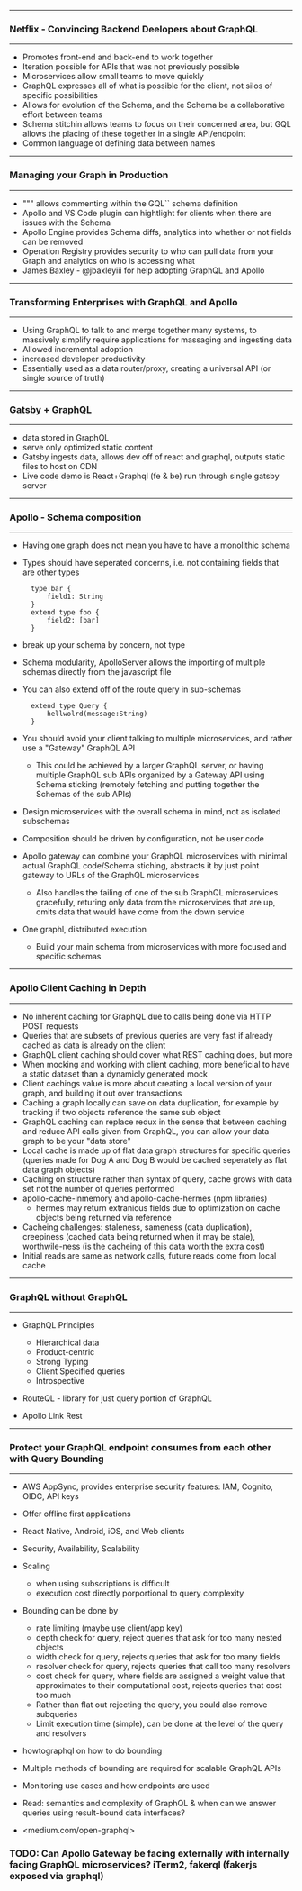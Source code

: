 ___
### Netflix - Convincing Backend Deelopers about GraphQL
___

* Promotes front-end and back-end to work together
* Iteration possible for APIs that was not previously possible
* Microservices allow small teams to move quickly
* GraphQL expresses all of what is possible for the client, not silos of specific possibilities
* Allows for evolution of the Schema, and the Schema be a collaborative effort between teams
* Schema stitchin allows teams to focus on their concerned area, but GQL allows the placing of these together in a single API/endpoint
* Common language of defining data between names

---
### Managing your Graph in Production
---

*  """  allows commenting within the GQL`` schema definition
* Apollo and VS Code plugin can hightlight for clients when there are issues with the Schema
* Apollo Engine provides Schema diffs, analytics into whether or not fields can be removed
* Operation Registry provides security to who can pull data from your Graph and analytics on who is accessing what
* James Baxley - @jbaxleyiii for help adopting GraphQL and Apollo

---
### Transforming Enterprises with GraphQL and Apollo
---

* Using GraphQL to talk to and merge together many systems, to massively simplify require applications for massaging and ingesting data
* Allowed incremental adoption
* increased developer productivity
* Essentially used as a data router/proxy, creating a universal API (or single source of truth)

---
### Gatsby + GraphQL
---

* data stored in GraphQL
* serve only optimized static content
* Gatsby ingests data, allows dev off of react and graphql, outputs static files to host on CDN
* Live code demo is React+Graphql (fe & be) run through single gatsby server

---
### Apollo - Schema composition
---

* Having one graph does not mean you have to have a monolithic schema
* Types should have seperated concerns, i.e. not containing fields that are other types

        type bar {
            field1: String
        }
        extend type foo {
            field2: [bar]
        }
* break up your schema by concern, not type
* Schema modularity, ApolloServer allows the importing of multiple schemas directly from the javascript file
* You can also extend off of the route query in sub-schemas
        
        extend type Query {
            hellwolrd(message:String)
        }
* You should avoid your client talking to multiple microservices, and rather use a "Gateway" GraphQL API
    * This could be achieved by a larger GraphQL server, or having multiple GraphQL sub APIs organized by a Gateway API using Schema sticking (remotely fetching and putting together the Schemas of the sub APIs)
* Design microservices with the overall schema in mind, not as isolated subschemas
* Composition should be driven by configuration, not be user code
* Apollo gateway can combine your GraphQL microservices with minimal actual GraphQL code/Schema stiching, abstracts it by just point gateway to URLs of the GraphQL microservices
    * Also handles the failing of one of the sub GraphQL microservices gracefully, returing only data from the microservices that are up, omits data that would have come from the down service
* One graphl, distributed execution
    * Build your main schema from microservices with more focused and specific schemas

---
### Apollo Client Caching in Depth
___

* No inherent caching for GraphQL due to calls being done via HTTP POST requests
* Queries that are subsets of previous queries are very fast if already cached as data is already on the client
* GraphQL client caching should cover what REST caching does, but more 
* When mocking and working with client caching, more beneficial to have a static dataset than a dynamicly generated mock
* Client cachings value is more about creating a local version of your graph, and building it out over transactions
* Caching a graph locally can save on data duplication, for example by tracking if two objects reference the same sub object
* GraphQL caching can replace redux in the sense that between caching and reduce API calls given from GraphQL, you can allow your data graph to be your "data store"
*  Local cache is made up of flat data graph structures for specific queries (queries made for Dog A and Dog B would be cached seperately as flat data graph objects)
* Caching on structure rather than syntax of query, cache grows with data set not the number of queries performed
* apollo-cache-inmemory and apollo-cache-hermes (npm libraries)
    * hermes may return extranious fields due to optimization on cache objects being returned via reference
* Cacheing challenges: staleness, sameness (data duplication), creepiness (cached data being returned when it may be stale), worthwile-ness (is the cacheing of this data worth the extra cost)
* Initial reads are same as network calls, future reads come from local cache

___
### GraphQL without GraphQL
___
* GraphQL Principles
    * Hierarchical data
    * Product-centric
    * Strong Typing
    * Client Specified queries
    * Introspective 

* RouteQL - library for just query portion of GraphQL
* Apollo Link Rest

---
### Protect your GraphQL endpoint consumes from each other with Query Bounding
---
* AWS AppSync, provides enterprise security features: IAM, Cognito, OIDC, API keys
* Offer offline first applications
* React Native, Android, iOS, and Web clients
* Security, Availability, Scalability 
* Scaling 
    * when using subscriptions is difficult
    * execution cost directly porportional to query complexity 
* Bounding can be done by 
    * rate limiting (maybe use client/app key) 
    * depth check for query, reject queries that ask for too many nested objects
    * width check for query, rejects queries that ask for too many fields
    * resolver check for query, rejects queries that call too many resolvers
    * cost check for query, where fields are assigned a weight value that approximates to their computational cost, rejects queries that cost too much
    * Rather than flat out rejecting the query, you could also remove subqueries
    * Limit execution time (simple), can be done at the level of the query and resolvers
* howtographql on how to do bounding
* Multiple methods of bounding are required for scalable GraphQL APIs
* Monitoring use cases and how endpoints are used

* Read: semantics and complexity of GraphQL & when can we answer queries using result-bound data interfaces?
* <medium.com/open-graphql>

### TODO: Can Apollo Gateway be facing externally with internally facing GraphQL microservices? iTerm2, fakerql (fakerjs exposed via graphql)